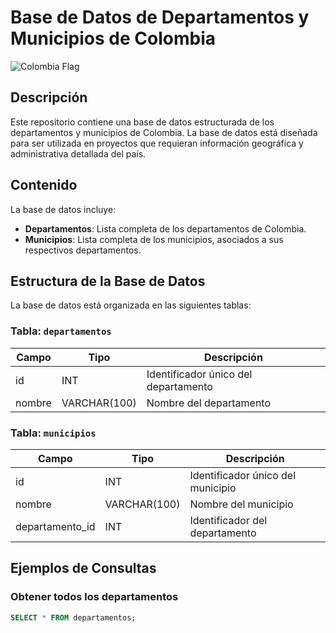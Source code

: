 # Base de Datos de Departamentos y Municipios de Colombia

![Colombia Flag](https://upload.wikimedia.org/wikipedia/commons/2/21/Flag_of_Colombia.svg)

## Descripción

Este repositorio contiene una base de datos estructurada de los departamentos y municipios de Colombia. La base de datos está diseñada para ser utilizada en proyectos que requieran información geográfica y administrativa detallada del país.

## Contenido

La base de datos incluye:

- **Departamentos**: Lista completa de los departamentos de Colombia.
- **Municipios**: Lista completa de los municipios, asociados a sus respectivos departamentos.

## Estructura de la Base de Datos

La base de datos está organizada en las siguientes tablas:

### Tabla: `departamentos`

| Campo  | Tipo         | Descripción                          |
| ------ | ------------ | ------------------------------------ |
| id     | INT          | Identificador único del departamento |
| nombre | VARCHAR(100) | Nombre del departamento              |

### Tabla: `municipios`

| Campo           | Tipo         | Descripción                       |
| --------------- | ------------ | --------------------------------- |
| id              | INT          | Identificador único del municipio |
| nombre          | VARCHAR(100) | Nombre del municipio              |
| departamento_id | INT          | Identificador del departamento    |

## Ejemplos de Consultas

### Obtener todos los departamentos

```sql
SELECT * FROM departamentos;

